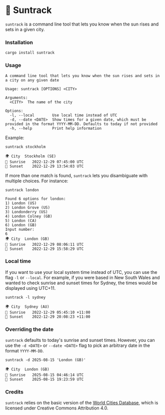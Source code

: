 # 🌄 Suntrack

`suntrack` is a command line tool that lets you know when the sun rises and sets in a given city.

### Installation
```shell
cargo install suntrack
```

### Usage
```
A command line tool that lets you know when the sun rises and sets in a city on any given date

Usage: suntrack [OPTIONS] <CITY>

Arguments:
  <CITY>  The name of the city

Options:
  -l, --local        Use local time instead of UTC
  -d, --date <DATE>  Show times for a given date, which must be provided in the format YYYY-MM-DD. Defaults to today if not provided
  -h, --help         Print help information
```

Example:
```shell
suntrack stockholm
```

```
🌍 City 	Stockholm (SE)
🌄 Sunrise	2022-12-29 07:45:00 UTC
🌆 Sunset	2022-12-29 13:54:03 UTC
```

If more than one match is found, `suntrack` lets you disambiguate with multiple choices. For instance:

```shell
suntrack london
```

```
Found 6 options for london:
1) London (US)
2) London Grove (US)
3) Londonderry (US)
4) London Colney (GB)
5) London (CA)
6) London (GB)
Input number:
6
🌍 City 	London (GB)
🌄 Sunrise	2022-12-29 08:06:11 UTC
🌆 Sunset	2022-12-29 15:58:29 UTC
```

### Local time
If you want to use your local system time instead of UTC, you can use the flag `-l` or `--local`.
For example, if you were based in New South Wales and wanted to check sunrise and sunset times for Sydney, the times would be displayed using UTC+11.

```shell
suntrack -l sydney
```

```
🌍 City 	Sydney (AU)
🌄 Sunrise	2022-12-29 05:45:10 +11:00
🌆 Sunset	2022-12-29 20:08:23 +11:00
```

### Overriding the date
`suntrack` defaults to today's sunrise and sunset times. However, you can use the `-d <DATE>` or `--date <DATE>` flag to pick an arbitrary date in the format `YYYY-MM-DD`. 

```shell
suntrack -d 2025-08-15 'London (GB)'
```
```
🌍 City 	London (GB)
🌄 Sunrise	2025-08-15 04:46:14 UTC
🌆 Sunset	2025-08-15 19:23:59 UTC
```

### Credits
`suntrack` relies on the basic version of the [World Cities Database](https://simplemaps.com/data/world-cities), which is licensed under Creative Commons Attribution 4.0.